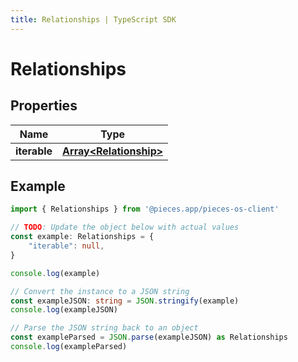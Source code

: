 ```yaml
---
title: Relationships | TypeScript SDK
---
```



# Relationships


## Properties

Name | Type
------------ | -------------
**iterable** | [**Array&lt;Relationship&gt;**](Relationship)

## Example

```typescript
import { Relationships } from '@pieces.app/pieces-os-client'

// TODO: Update the object below with actual values
const example: Relationships = {
    "iterable": null,
}

console.log(example)

// Convert the instance to a JSON string
const exampleJSON: string = JSON.stringify(example)
console.log(exampleJSON)

// Parse the JSON string back to an object
const exampleParsed = JSON.parse(exampleJSON) as Relationships
console.log(exampleParsed)
```



